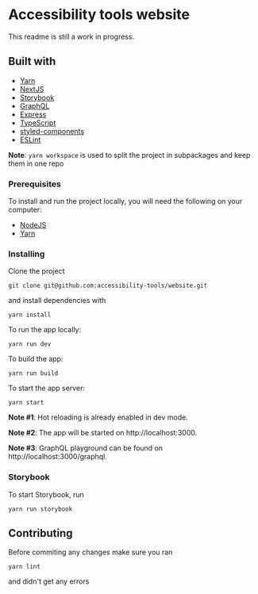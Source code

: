 # Accessibility tools website

This readme is still a work in progress.

## Built with

- [Yarn](https://yarnpkg.com/)
- [NextJS](https://nextjs.org/)
- [Storybook](https://storybook.js.org/)
- [GraphQL](https://graphql.org/)
- [Express](https://expressjs.com/)
- [TypeScript](https://www.typescriptlang.org/)
- [styled-components](https://styled-components.com/)
- [ESLint](https://eslint.org/)

**Note**: `yarn workspace` is used to split the project in subpackages and keep them in one repo 

### Prerequisites

To install and run the project locally, you will need the following on your computer:

- [NodeJS](https://nodejs.org/en/)
- [Yarn](https://yarnpkg.com/)

### Installing

Clone the project

```
git clone git@github.com:accessibility-tools/website.git
```

and install dependencies with 
```
yarn install
```

To run the app locally:
```
yarn run dev
```

To build the app:

```
yarn run build
```

To start the app server:
```
yarn start
```

**Note #1**: Hot reloading is already enabled in dev mode.

**Note #2**: The app will be started on http://localhost:3000.

**Note #3**: GraphQL playground can be found on http://localhost:3000/graphql.

### Storybook

To start Storybook, run
```
yarn run storybook
```

## Contributing
Before commiting any changes make sure you ran
```
yarn lint
```
and didn't get any errors

